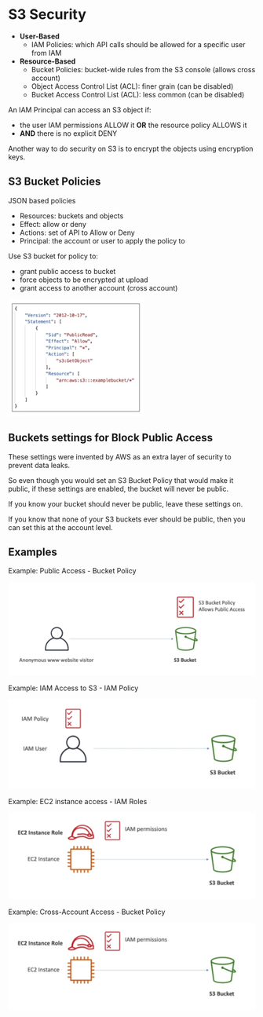 # S3 Security

- **User-Based**
    - IAM Policies: which API calls should be allowed for a specific user from IAM
- **Resource-Based**
    - Bucket Policies: bucket-wide rules from the S3 console (allows cross account)
    - Object Access Control List (ACL): finer grain (can be disabled)
    - Bucket Access Control List (ACL): less common (can be disabled)

An IAM Principal can access an S3 object if:
- the user IAM permissions ALLOW it **OR** the resource policy ALLOWS it
- **AND** there is no explicit DENY

Another way to do security on S3 is to encrypt the objects using encryption keys.

## S3 Bucket Policies

JSON based policies
- Resources: buckets and objects
- Effect: allow or deny
- Actions: set of API to Allow or Deny
- Principal: the account or user to apply the policy to

Use S3 bucket for policy to:
- grant public access to bucket
- force objects to be encrypted at upload
- grant access to another account (cross account)

![S3 Bucket Policy](../../images/s3/s3_bucket_policy.png)

## Buckets settings for Block Public Access

These settings were invented by AWS as an extra layer of security to prevent data leaks.

So even though you would set an S3 Bucket Policy that would make it public, if these settings are enabled, the bucket will never be public. 

If you know your bucket should never be public, leave these settings on.

If you know that none of your S3 buckets ever should be public, then you can set this at the account level.

## Examples

Example: Public Access - Bucket Policy

![S3 Bucket Policy](../../images/s3/s3_public_access.png)

Example: IAM Access to S3 - IAM Policy

![S3 IAM Policy](../../images/s3/s3_iam_user.png)

Example: EC2 instance access - IAM Roles

![S3 IAM Role](../../images/s3/s3_iam_role.png)

Example: Cross-Account Access - Bucket Policy

![S3 Cross Account](../../images/s3/s3_iam_role.png)





